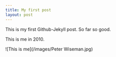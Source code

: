 ```yaml
---
title: My first post
layout: post
---
```

This is my first Github-Jekyll post. So far so good.

This is me in 2010.

![This is me](/images/Peter Wiseman.jpg)

